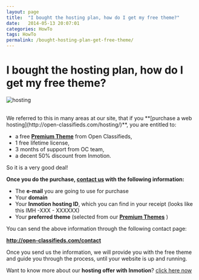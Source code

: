 ```yaml
---
layout: page
title:  "I bought the hosting plan, how do I get my free theme?"
date:   2014-05-13 20:07:01
categories: HowTo
tags: HowTo
permalink: /bought-hosting-plan-get-free-theme/
---
```

# I bought the hosting plan, how do I get my free theme?

![hosting](http://open-classifieds.com/wp-content/uploads/2014/05/hosting-1024x524.png)

<br>
We referred to this in many areas at our site, that if you **[purchase a web hosting](http://open-classifieds.com/hosting/)**, you are entitled to:

* a free **[Premium Theme](http://open-classifieds.com/market/)** from Open Classifieds,
* 1 free lifetime license,
* 3 months of support from OC team,
* a decent 50% discount from Inmotion.

So it is a very good deal! 

**Once you do the purchase, [contact us](http://open-classifieds.com/contact/) with the following information:**

- The **e-mail** you are going to use for purchase 
- Your **domain** 
- Your **Inmotion hosting ID**, which you can find in your receipt (looks like this IMH -XXX - XXXXXX) 
- Your **preferred theme** (selected from our **[Premium Themes](http://open-classifieds.com/market/)** ) 

You can send the above information through the following contact page: 

<!--<contact-form to='support@open-classifieds.com' subject='Open Classifieds Contact'][contact-field label='Name' type='name' required='1'>

<contact-field label='Email' type='email' required='1'/>

<contact-field label='Website' type='url'/>

<contact-field label='Comment' type='textarea' required='1'/>-->

**<http://open-classifieds.com/contact>**

Once you send us the information, we will provide you with the free theme and guide you through the process, until your website is up and running. 

Want to know more about our **hosting offer with Inmotion**? [click here now](http://open-classifieds.com/hosting/)


<!--title: I bought the hosting plan, how do I get my free theme?
link: http://open-classifieds.com/2014/05/13/bought-hosting-plan-get-free-theme/
author: Kinan
description: 
post_id: 16397
created: 2014/05/13 22:07:01
created_gmt: 2014/05/13 20:07:01
comment_status: open
post_name: bought-hosting-plan-get-free-theme
status: publish
post_type: post-->
